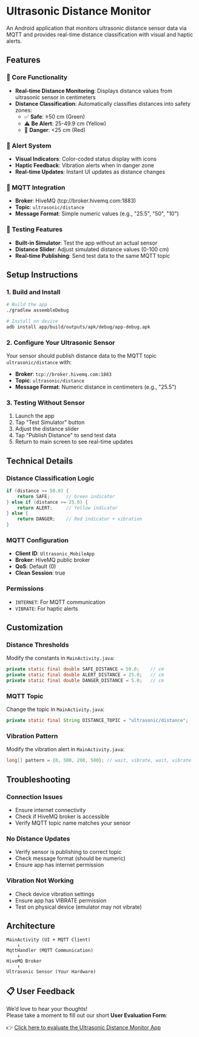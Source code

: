 # Ultrasonic Distance Monitor

An Android application that monitors ultrasonic distance sensor data via MQTT and provides real-time distance classification with visual and haptic alerts.

## Features

### 🎯 Core Functionality
- **Real-time Distance Monitoring**: Displays distance values from ultrasonic sensor in centimeters
- **Distance Classification**: Automatically classifies distances into safety zones:
  - ✅ **Safe**: ≥50 cm (Green)
  - ⚠️ **Be Alert**: 25-49.9 cm (Yellow) 
  - 🚨 **Danger**: <25 cm (Red)

### 🔔 Alert System
- **Visual Indicators**: Color-coded status display with icons
- **Haptic Feedback**: Vibration alerts when in danger zone
- **Real-time Updates**: Instant UI updates as distance changes

### 📡 MQTT Integration
- **Broker**: HiveMQ (tcp://broker.hivemq.com:1883)
- **Topic**: `ultrasonic/distance`
- **Message Format**: Simple numeric values (e.g., "25.5", "50", "10")

### 🧪 Testing Features
- **Built-in Simulator**: Test the app without an actual sensor
- **Distance Slider**: Adjust simulated distance values (0-100 cm)
- **Real-time Publishing**: Send test data to the same MQTT topic

## Setup Instructions

### 1. Build and Install
```bash
# Build the app
./gradlew assembleDebug

# Install on device
adb install app/build/outputs/apk/debug/app-debug.apk
```

### 2. Configure Your Ultrasonic Sensor
Your sensor should publish distance data to the MQTT topic `ultrasonic/distance` with:
- **Broker**: `tcp://broker.hivemq.com:1883`
- **Topic**: `ultrasonic/distance`
- **Message Format**: Numeric distance in centimeters (e.g., "25.5")

### 3. Testing Without Sensor
1. Launch the app
2. Tap "Test Simulator" button
3. Adjust the distance slider
4. Tap "Publish Distance" to send test data
5. Return to main screen to see real-time updates

## Technical Details

### Distance Classification Logic
```java
if (distance >= 50.0) {
    return SAFE;      // Green indicator
} else if (distance >= 25.0) {
    return ALERT;     // Yellow indicator  
} else {
    return DANGER;    // Red indicator + vibration
}
```

### MQTT Configuration
- **Client ID**: `Ultrasonic_MobileApp`
- **Broker**: HiveMQ public broker
- **QoS**: Default (0)
- **Clean Session**: true

### Permissions
- `INTERNET`: For MQTT communication
- `VIBRATE`: For haptic alerts

## Customization

### Distance Thresholds
Modify the constants in `MainActivity.java`:
```java
private static final double SAFE_DISTANCE = 50.0;    // cm
private static final double ALERT_DISTANCE = 25.0;   // cm
private static final double DANGER_DISTANCE = 5.0;   // cm
```

### MQTT Topic
Change the topic in `MainActivity.java`:
```java
private static final String DISTANCE_TOPIC = "ultrasonic/distance";
```

### Vibration Pattern
Modify the vibration alert in `MainActivity.java`:
```java
long[] pattern = {0, 500, 200, 500}; // wait, vibrate, wait, vibrate
```

## Troubleshooting

### Connection Issues
- Ensure internet connectivity
- Check if HiveMQ broker is accessible
- Verify MQTT topic name matches your sensor

### No Distance Updates
- Verify sensor is publishing to correct topic
- Check message format (should be numeric)
- Ensure app has internet permission

### Vibration Not Working
- Check device vibration settings
- Ensure app has VIBRATE permission
- Test on physical device (emulator may not vibrate)

## Architecture

```
MainActivity (UI + MQTT Client)
    ↓
MqttHandler (MQTT Communication)
    ↓
HiveMQ Broker
    ↑
Ultrasonic Sensor (Your Hardware)
```
## 📋 User Feedback

We’d love to hear your thoughts!  
Please take a moment to fill out our short **User Evaluation Form**:

👉 [Click here to evaluate the Ultrasonic Distance Monitor App](https://docs.google.com/forms/d/e/1FAIpQLScd8VmzVvBnR2Gy4s0V0-g3tBNMxZ0fxAy1EmbUzXLIY-Hqtw/viewform)



